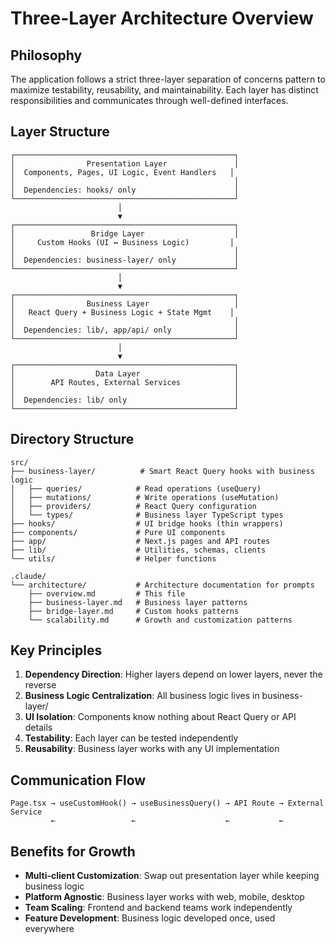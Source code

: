 # Three-Layer Architecture Overview

## Philosophy

The application follows a strict three-layer separation of concerns pattern to maximize testability, reusability, and maintainability. Each layer has distinct responsibilities and communicates through well-defined interfaces.

## Layer Structure

```
┌─────────────────────────────────────────────────┐
│                Presentation Layer               │
│  Components, Pages, UI Logic, Event Handlers   │
│                                                 │
│  Dependencies: hooks/ only                      │
└─────────────────────────────────────────────────┘
                        │
                        ▼
┌─────────────────────────────────────────────────┐
│                 Bridge Layer                    │
│     Custom Hooks (UI ↔ Business Logic)         │
│                                                 │
│  Dependencies: business-layer/ only             │
└─────────────────────────────────────────────────┘
                        │
                        ▼
┌─────────────────────────────────────────────────┐
│                Business Layer                   │
│   React Query + Business Logic + State Mgmt    │
│                                                 │
│  Dependencies: lib/, app/api/ only              │
└─────────────────────────────────────────────────┘
                        │
                        ▼
┌─────────────────────────────────────────────────┐
│                  Data Layer                     │
│        API Routes, External Services            │
│                                                 │
│  Dependencies: lib/ only                        │
└─────────────────────────────────────────────────┘
```

## Directory Structure

```
src/
├── business-layer/          # Smart React Query hooks with business logic
│   ├── queries/            # Read operations (useQuery)
│   ├── mutations/          # Write operations (useMutation)
│   ├── providers/          # React Query configuration
│   └── types/              # Business layer TypeScript types
├── hooks/                  # UI bridge hooks (thin wrappers)
├── components/             # Pure UI components
├── app/                    # Next.js pages and API routes
├── lib/                    # Utilities, schemas, clients
└── utils/                  # Helper functions

.claude/
└── architecture/           # Architecture documentation for prompts
    ├── overview.md         # This file
    ├── business-layer.md   # Business layer patterns
    ├── bridge-layer.md     # Custom hooks patterns
    └── scalability.md      # Growth and customization patterns
```

## Key Principles

1. **Dependency Direction**: Higher layers depend on lower layers, never the reverse
2. **Business Logic Centralization**: All business logic lives in business-layer/
3. **UI Isolation**: Components know nothing about React Query or API details
4. **Testability**: Each layer can be tested independently
5. **Reusability**: Business layer works with any UI implementation

## Communication Flow

```
Page.tsx → useCustomHook() → useBusinessQuery() → API Route → External Service
         ←                 ←                    ←           ←
```

## Benefits for Growth

- **Multi-client Customization**: Swap out presentation layer while keeping business logic
- **Platform Agnostic**: Business layer works with web, mobile, desktop
- **Team Scaling**: Frontend and backend teams work independently
- **Feature Development**: Business logic developed once, used everywhere
